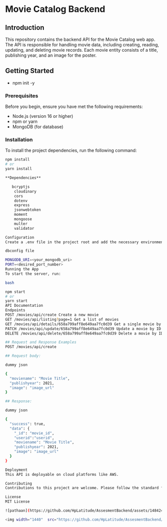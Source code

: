 # Movie Catalog Backend

## Introduction

This repository contains the backend API for the Movie Catalog web app. The API is responsible for handling movie data, including creating, reading, updating, and deleting movie records. Each movie entity consists of a title, publishing year, and an image for the poster.

## Getting Started
- npm init -y

### Prerequisites

Before you begin, ensure you have met the following requirements:
- Node.js (version 16 or higher)
- npm or yarn
- MongoDB (for database)

### Installation

To install the project dependencies, run the following command:

```bash
npm install
# or
yarn install

**Dependencies**

   bcryptjs
    cloudinary
    cors
    dotenv
    express
    jsonwebtoken
    moment
    mongoose
    multer
    validator

Configuration
Create a .env file in the project root and add the necessary environment variables:

dbconfig file

MONGODB_URI=<your_mongodb_uri>
PORT=<desired_port_number>
Running the App
To start the server, run:

bash

npm start
# or
yarn start
API Documentation
Endpoints
POST /movies/api/create Create a new movie
GET /movies/api/listing?page=1 Get a list of movies
GET /movies/api/details/658a799aff8e649aa7fc0d39 Get a single movie by ID
PATCH /movies/api/update/658a799aff8e649aa7fc0d39 Update a movie by ID
DELETE /movies/api/delete/658a799aff8e649aa7fc0d39 Delete a movie by ID

## Request and Response Examples
POST /movies/api/create

## Request body:

dummy json

{
  "moviename": "Movie Title",
  "publishyear": 2021,
  "image": "image_url"
}

## Response:

dummy json

{
  "success": true,
  "data": {
    "_id": "movie_id",
    "userid":"userid",
    "moviename": "Movie Title",
    "publishyear": 2021,
    "image": "image_url"
  }
}

Deployment
This API is deployable on cloud platforms like AWS. 

Contributing
Contributions to this project are welcome. Please follow the standard fork-and-pull request workflow.

License
MIT License

![pathaan](https://github.com/HpLatitude/AssesmentBackend/assets/148424369/e113eebf-ab9e-493f-be20-38c3368c866f)

<img width="1440"  src="https://github.com/HpLatitude/AssesmentBackend/assets/148424369/e113eebf-ab9e-493f-be20-38c3368c866f">

